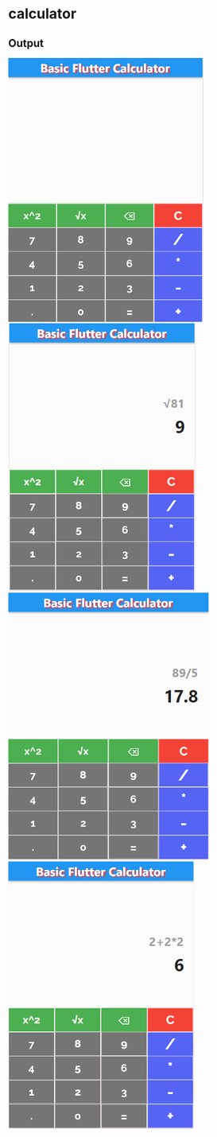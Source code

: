 # calculator

## Output 
<img src="./output/Capture.PNG"/>

<img src="./output/Capture3.PNG"/>

<img src="./output/Capture2.PNG"/>

<img src="./output/Capture4.PNG"/>









